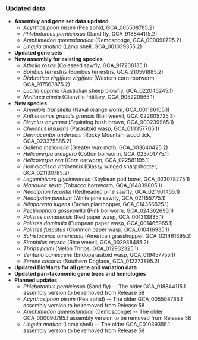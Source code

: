 ### Updated data
- **Assembly and gene set data updated**
  - _Acyrthosiphon pisum_ (Pea aphid, GCA\_005508785.2)
  - _Phlebotomus perniciosus_ (Sand fly, GCA\_918844115.2)
  - _Amphimedon queenslandica_ (Demosponge, GCA\_000090795.2)
  - _Lingula anatina_ (Lamp shell, GCA\_001039355.2)
- **Updated gene sets**
- **New assembly for existing species**
  - _Athalia rosae_ (Coleseed sawfly, GCA\_917208135.1)
  - _Bombus terrestris_ (Bombus terrestris, GCA\_910591885.2)
  - _Diabrotica virgifera virgifera_ (Western corn rootworm, GCA\_917563875.2)
  - _Lucilia cuprina_ (Australian sheep blowfly, GCA\_022045245.1)
  - _Melitaea cinxia_ (Glanville fritillary, GCA\_905220565.1)
- **New species**
  - _Amyelois transitella_ (Naval orange worm, GCA\_001186105.1)
  - _Anthonomus grandis grandis_ (Boll weevil, GCA\_022605725.3)
  - _Bicyclus anynana_ (Squinting bush brown, GCA\_900239965.1)
  - _Chelonus insularis_ (Parasitoid wasp, GCA\_013357705.1)
  - _Dermacentor andersoni_ (Rocky Mountain wood tick, GCA\_023375885.2)
  - _Galleria mellonella_ (Greater wax moth, GCA\_003640425.2)
  - _Helicoverpa armigera_ (Cotton bollworm, GCA\_023701775.1)
  - _Helicoverpa zea_ (Corn earworm, GCA\_022581195.1)
  - _Homalodisca vitripennis_ (Glassy winged sharpshooter, GCA\_021130785.2)
  - _Leguminivora glycinivorella_ (Soybean pod borer, GCA\_023078275.1)
  - _Manduca sexta_ (Tobacco hornworm, GCA\_014839805.1)
  - _Neodiprion lecontei_ (Redheaded pine sawfly, GCA\_021901455.1)
  - _Neodiprion pinetum_ (White pine sawfly, GCA\_021155775.1)
  - _Nilaparvata lugens_ (Brown planthopper, GCA\_014356525.1)
  - _Pectinophora gossypiella_ (Pink bollworm, GCA\_024362695.1)
  - _Polistes canadensis_ (Red paper wasp, GCA\_001313835.1)
  - _Polistes dominula_ (European paper wasp, GCA\_001465965.1)
  - _Polistes fuscatus_ (Common paper wasp, GCA\_010416935.1)
  - _Schistocerca americana_ (American grasshopper, GCA\_021461395.2)
  - _Sitophilus oryzae_ (Rice weevil, GCA\_002938485.2)
  - _Thrips palmi_ (Melon Thrips, GCA\_012932325.1)
  - _Venturia canescens_ (Endoparasitoid wasp, GCA\_019457755.1)
  - _Zerene cesonia_ (Southern Dogface, GCA\_012273895.2)
- **Updated BioMarts for all gene and variation data**
- **Updated pan-taxonomic gene trees and homologies**
- **Planned updates**
  - _Phlebotomus perniciosus_ (Sand fly) -- The older GCA\_918844115.1 assembly version to be removed from Release 58
  - _Acyrthosiphon pisum_ (Pea aphid) -- The older GCA\_005508785.1 assembly version to be removed from Release 58
  - _Amphimedon queenslandica_ (Demosponge) -- The older GCA\_000090795.1 assembly version to be removed from Release 58
  - _Lingula anatina_ (Lamp shell) -- The older GCA\_001039355.1 assembly version to be removed from Release 58
